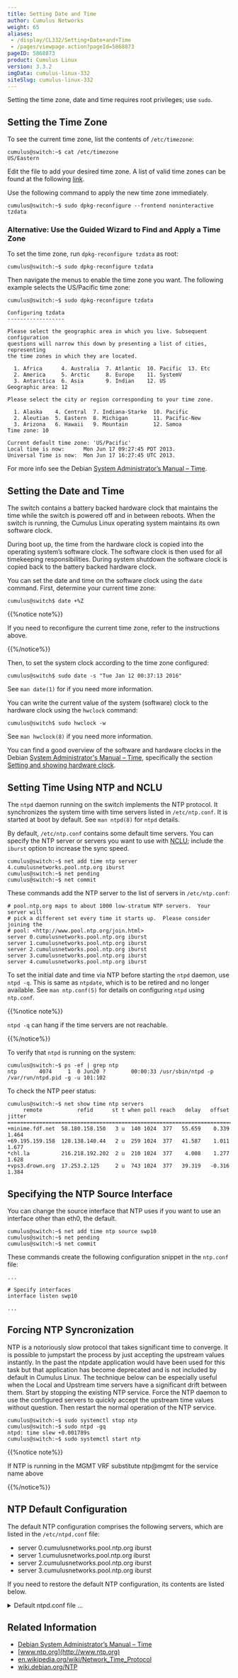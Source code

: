 ```yaml
---
title: Setting Date and Time
author: Cumulus Networks
weight: 65
aliases:
 - /display/CL332/Setting+Date+and+Time
 - /pages/viewpage.action?pageId=5868873
pageID: 5868873
product: Cumulus Linux
version: 3.3.2
imgData: cumulus-linux-332
siteSlug: cumulus-linux-332
---
```

Setting the time zone, date and time requires root privileges; use
`sudo`.

## Setting the Time Zone

To see the current time zone, list the contents of `/etc/timezone`:

    cumulus@switch:~$ cat /etc/timezone
    US/Eastern

Edit the file to add your desired time zone. A list of valid time zones
can be found at the following
[link](https://en.wikipedia.org/wiki/List_of_tz_database_time_zones).

Use the following command to apply the new time zone immediately.

    cumulus@switch:~$ sudo dpkg-reconfigure --frontend noninteractive tzdata

### Alternative: Use the Guided Wizard to Find and Apply a Time Zone

To set the time zone, run `dpkg-reconfigure tzdata` as root:

    cumulus@switch:~$ sudo dpkg-reconfigure tzdata

Then navigate the menus to enable the time zone you want. The following
example selects the US/Pacific time zone:

    cumulus@switch:~$ sudo dpkg-reconfigure tzdata
     
    Configuring tzdata
    ------------------
     
    Please select the geographic area in which you live. Subsequent configuration
    questions will narrow this down by presenting a list of cities, representing
    the time zones in which they are located.
     
      1. Africa      4. Australia  7. Atlantic  10. Pacific  13. Etc
      2. America     5. Arctic     8. Europe    11. SystemV
      3. Antarctica  6. Asia       9. Indian    12. US
    Geographic area: 12
     
    Please select the city or region corresponding to your time zone.
     
      1. Alaska    4. Central  7. Indiana-Starke  10. Pacific
      2. Aleutian  5. Eastern  8. Michigan        11. Pacific-New
      3. Arizona   6. Hawaii   9. Mountain        12. Samoa
    Time zone: 10
     
    Current default time zone: 'US/Pacific'
    Local time is now:      Mon Jun 17 09:27:45 PDT 2013.
    Universal Time is now:  Mon Jun 17 16:27:45 UTC 2013.

For more info see the Debian 
[System Administrator’s Manual – Time](http://www.debian.org/doc/manuals/system-administrator/ch-sysadmin-time.html).

## Setting the Date and Time

The switch contains a battery backed hardware clock that maintains the
time while the switch is powered off and in between reboots. When the
switch is running, the Cumulus Linux operating system maintains its own
software clock.

During boot up, the time from the hardware clock is copied into the
operating system’s software clock. The software clock is then used for
all timekeeping responsibilities. During system shutdown the software
clock is copied back to the battery backed hardware clock.

You can set the date and time on the software clock using the `date`
command. First, determine your current time zone:

    cumulus@switch$ date +%Z

{{%notice note%}}

If you need to reconfigure the current time zone, refer to the
instructions above.

{{%/notice%}}

Then, to set the system clock according to the time zone configured:

    cumulus@switch$ sudo date -s "Tue Jan 12 00:37:13 2016"

See `man date(1)` for if you need more information.

You can write the current value of the system (software) clock to the
hardware clock using the `hwclock` command:

    cumulus@switch$ sudo hwclock -w

See `man hwclock(8)` if you need more information.

You can find a good overview of the software and hardware clocks in the
Debian 
[System Administrator's Manual – Time](http://www.debian.org/doc/manuals/system-administrator/ch-sysadmin-time.html),
specifically the section 
[Setting and showing hardware clock](http://www.debian.org/doc/manuals/system-administrator/ch-sysadmin-time.html#s16.2).

## Setting Time Using NTP and NCLU

The `ntpd` daemon running on the switch implements the NTP protocol. It
synchronizes the system time with time servers listed in
`/etc/ntp.conf`. It is started at boot by default. See `man ntpd(8)` for
`ntpd` details.

By default, `/etc/ntp.conf` contains some default time servers. You can
specify the NTP server or servers you want to use with
[NCLU](/version/cumulus-linux-332/System-Configuration/Network-Command-Line-Utility);
include the `iburst` option to increase the sync speed.

    cumulus@switch:~$ net add time ntp server 4.cumulusnetworks.pool.ntp.org iburst
    cumulus@switch:~$ net pending
    cumulus@switch:~$ net commit

These commands add the NTP server to the list of servers in
`/etc/ntp.conf`:

    # pool.ntp.org maps to about 1000 low-stratum NTP servers.  Your server will
    # pick a different set every time it starts up.  Please consider joining the
    # pool: <http://www.pool.ntp.org/join.html>
    server 0.cumulusnetworks.pool.ntp.org iburst
    server 1.cumulusnetworks.pool.ntp.org iburst
    server 2.cumulusnetworks.pool.ntp.org iburst
    server 3.cumulusnetworks.pool.ntp.org iburst
    server 4.cumulusnetworks.pool.ntp.org iburst

To set the initial date and time via NTP before starting the `ntpd`
daemon, use `ntpd -q`. This is same as `ntpdate`, which is to be retired
and no longer available. See `man ntp.conf(5)` for details on
configuring `ntpd` using `ntp.conf`.

{{%notice note%}}

`ntpd -q` can hang if the time servers are not reachable.

{{%/notice%}}

To verify that `ntpd` is running on the system:

    cumulus@switch:~$ ps -ef | grep ntp
    ntp       4074     1  0 Jun20 ?        00:00:33 /usr/sbin/ntpd -p /var/run/ntpd.pid -g -u 101:102

To check the NTP peer status:

    cumulus@switch:~$ net show time ntp servers 
         remote           refid      st t when poll reach   delay   offset  jitter
    ==============================================================================
    +minime.fdf.net  58.180.158.150   3 u  140 1024  377   55.659    0.339   1.464
    +69.195.159.158  128.138.140.44   2 u  259 1024  377   41.587    1.011   1.677
    *chl.la          216.218.192.202  2 u  210 1024  377    4.008    1.277   1.628
    +vps3.drown.org  17.253.2.125     2 u  743 1024  377   39.319   -0.316   1.384

## Specifying the NTP Source Interface

You can change the source interface that NTP uses if you want to use an
interface other than eth0, the default.

    cumulus@switch:~$ net add time ntp source swp10
    cumulus@switch:~$ net pending
    cumulus@switch:~$ net commit

These commands create the following configuration snippet in the
`ntp.conf` file:

    ...
     
    # Specify interfaces
    interface listen swp10
     
    ...

## Forcing NTP Syncronization

NTP is a notoriously slow protocol that takes significant time to
converge. It is possible to jumpstart the process by just accepting the
upstream values instantly. In the past the ntpdate application would
have been used for this task but that application has become deprecated
and is not included by default in Cumulus Linux. The technique below can
be especially useful when the Local and Upstream time servers have a
significant drift between them. Start by stopping the existing NTP
service. Force the NTP daemon to use the configured servers to quickly
accept the upstream time values without question. Then restart the
normal operation of the NTP service.

    cumulus@switch:~$ sudo systemctl stop ntp
    cumulus@switch:~$ sudo ntpd -gq
    ntpd: time slew +0.001789s
    cumulus@switch:~$ sudo systemctl start ntp

{{%notice note%}}

If NTP is running in the MGMT VRF substitute ntp@mgmt for the service
name above

{{%/notice%}}

## NTP Default Configuration

The default NTP configuration comprises the following servers, which are
listed in the `/etc/ntpd.conf` file:

  - server 0.cumulusnetworks.pool.ntp.org iburst
  - server 1.cumulusnetworks.pool.ntp.org iburst
  - server 2.cumulusnetworks.pool.ntp.org iburst
  - server 3.cumulusnetworks.pool.ntp.org iburst

If you need to restore the default NTP configuration, its contents are
listed below.

<details>
<summary>Default ntpd.conf file ... </summary>

    # /etc/ntp.conf, configuration for ntpd; see ntp.conf(5) for help
     
    driftfile /var/lib/ntp/ntp.drift
     
     
    # Enable this if you want statistics to be logged.
    #statsdir /var/log/ntpstats/
     
    statistics loopstats peerstats clockstats
    filegen loopstats file loopstats type day enable
    filegen peerstats file peerstats type day enable
    filegen clockstats file clockstats type day enable
     
     
    # You do need to talk to an NTP server or two (or three).
    #server ntp.your-provider.example
     
    # pool.ntp.org maps to about 1000 low-stratum NTP servers.  Your server will
    # pick a different set every time it starts up.  Please consider joining the
    # pool: <http://www.pool.ntp.org/join.html>
    server 0.cumulusnetworks.pool.ntp.org iburst
    server 1.cumulusnetworks.pool.ntp.org iburst
    server 2.cumulusnetworks.pool.ntp.org iburst
    server 3.cumulusnetworks.pool.ntp.org iburst
     
     
    # Access control configuration; see /usr/share/doc/ntp-doc/html/accopt.html for
    # details.  The web page <http://support.ntp.org/bin/view/Support/AccessRestrictions>
    # might also be helpful.
    #
    # Note that "restrict" applies to both servers and clients, so a configuration
    # that might be intended to block requests from certain clients could also end
    # up blocking replies from your own upstream servers.
     
    # By default, exchange time with everybody, but don't allow configuration.
    restrict -4 default kod notrap nomodify nopeer noquery
    restrict -6 default kod notrap nomodify nopeer noquery
     
    # Local users may interrogate the ntp server more closely.
    restrict 127.0.0.1
    restrict ::1
     
    # Clients from this (example!) subnet have unlimited access, but only if
    # cryptographically authenticated.
    #restrict 192.168.123.0 mask 255.255.255.0 notrust
     
     
    # If you want to provide time to your local subnet, change the next line.
    # (Again, the address is an example only.)
    #broadcast 192.168.123.255
     
    # If you want to listen to time broadcasts on your local subnet, de-comment the
    # next lines.  Please do this only if you trust everybody on the network!
    #disable auth
    #broadcastclient
     
    # Specify interfaces, don't listen on switch ports
    interface listen eth0
</details>

## Related Information

  - [Debian System Administrator’s Manual – Time](http://www.debian.org/doc/manuals/system-administrator/ch-sysadmin-time.html)
  - [www.ntp.org](http://www.ntp.org)
  - [en.wikipedia.org/wiki/Network\_Time\_Protocol](http://en.wikipedia.org/wiki/Network_Time_Protocol)
  - [wiki.debian.org/NTP](http://wiki.debian.org/NTP)

